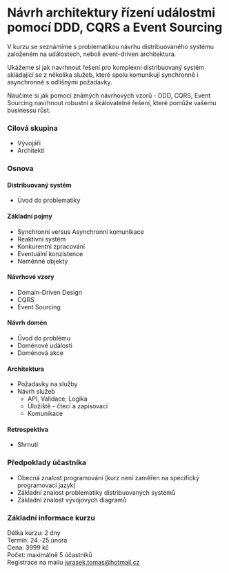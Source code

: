 <!-- ![EDA](/images/EDA.png) -->

# Návrh architektury řízení událostmi pomocí DDD, CQRS a Event Sourcing

V kurzu se seznámíme s problematikou návrhu distribuovaného systému založeném na událostech, neboli event-driven architektura. 

Ukážeme si jak navrhnout řešení pro komplexní distribuovaný systém skládající se z několika služeb, které spolu komunikují synchronně i asynchronně s odlišnými požadavky.

Naučíme si jak pomocí známých návrhových vzorů - DDD, CQRS, Event Sourcing navrhnout robustní a škálovatelné řešení, které pomůže vašemu businessu růst.

### Cílová skupina
* Vývojáři
* Architekti

### Osnova
#### Distribuovaný systém
* Úvod do problematiky

#### Základní pojmy 
* Synchronní versus Asynchronní komunikace
* Reaktivní systém
* Konkurentní zpracování 
* Eventuální konzistence
* Neměnné objekty

#### Návrhové vzory
* Domain-Driven Design
* CQRS
* Event Sourcing

#### Návrh domén
* Úvod do problému
* Doménové události
* Doménová akce

#### Architektura
* Požadavky na služby
* Návrh služeb
  * API, Validace, Logika
  * Úložiště - čtecí a zapisovací 
  * Komunikace

#### Retrospektiva    
* Shrnutí

### Předpoklady účastníka
* Obecná znalost programování (kurz není zaměřen na specifický programovací jazyk)
* Základní znalost problematiky distribuovaných systémů
* Základní znalost vývojových diagramů 


### Základní informace kurzu
Délka kurzu: 2 dny  
Termín: 24.-25.února  
Cena: 3999 kč  
Počet: maximálně 5 účastníků  
Registrace na mailu [jurasek.tomas@hotmail.cz](mailto:jurasek.tomas@hotmail.cz)
